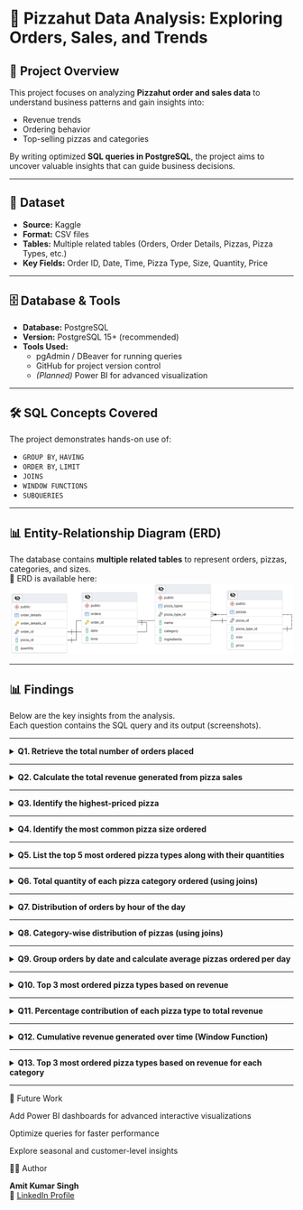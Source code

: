 # 🍕 Pizzahut Data Analysis: Exploring Orders, Sales, and Trends

## 📌 Project Overview
This project focuses on analyzing **Pizzahut order and sales data** to understand business patterns and gain insights into:
- Revenue trends  
- Ordering behavior  
- Top-selling pizzas and categories  

By writing optimized **SQL queries in PostgreSQL**, the project aims to uncover valuable insights that can guide business decisions.  

---

## 📂 Dataset
- **Source:** Kaggle
- **Format:** CSV files  
- **Tables:** Multiple related tables (Orders, Order Details, Pizzas, Pizza Types, etc.)  
- **Key Fields:** Order ID, Date, Time, Pizza Type, Size, Quantity, Price  

---

## 🗄️ Database & Tools
- **Database:** PostgreSQL  
- **Version:** PostgreSQL 15+ (recommended)  
- **Tools Used:**  
  - pgAdmin / DBeaver for running queries  
  - GitHub for project version control  
  - *(Planned)* Power BI for advanced visualization  

---

## 🛠️ SQL Concepts Covered
The project demonstrates hands-on use of:  
- `GROUP BY`, `HAVING`  
- `ORDER BY`, `LIMIT`  
- `JOINS`  
- `WINDOW FUNCTIONS`  
- `SUBQUERIES`  

---

## 📊 Entity-Relationship Diagram (ERD)
The database contains **multiple related tables** to represent orders, pizzas, categories, and sizes.  
📌 ERD is available here:  
![ERD](docs/erd.png)  


---

## 📊 Findings

Below are the key insights from the analysis.  
Each question contains the SQL query and its output (screenshots).  

---

<details>
  <summary><strong>Q1. Retrieve the total number of orders placed</strong></summary>

  **Query:**
  ![Q1 Query](findings/Q1_total_orders_query.png)

  **Output:**
  ![Q1 Output](findings/Q1_total_orders_output.png)

</details>

---

<details>
  <summary><strong>Q2. Calculate the total revenue generated from pizza sales</strong></summary>

  **Query:**
  ![Q2 Query](findings/Q2_total_revenue_query.png)

  **Output:**
  ![Q2 Output](findings/Q2_total_revenue_output.png)

</details>

---

<details>
  <summary><strong>Q3. Identify the highest-priced pizza</strong></summary>

  **Query:**
  ![Q3 Query](findings/Q3_highest_price_query.png)

  **Output:**
  ![Q3 Output](findings/Q3_highest_price_output.png)

</details>

---

<details>
  <summary><strong>Q4. Identify the most common pizza size ordered</strong></summary>

  **Query:**
  ![Q4 Query](findings/Q4_common_size_query.png)

  **Output:**
  ![Q4 Output](findings/Q4_common_size_output.png)

</details>

---

<details>
  <summary><strong>Q5. List the top 5 most ordered pizza types along with their quantities</strong></summary>

  **Query:**
  ![Q5 Query](findings/Q5_top5_pizza_query.png)

  **Output:**
  ![Q5 Output](findings/Q5_top5_pizza_output.png)

</details>

---

<details>
  <summary><strong>Q6. Total quantity of each pizza category ordered (using joins)</strong></summary>

  **Query:**
  ![Q6 Query](findings/Q6_category_quantity_query.png)

  **Output:**
  ![Q6 Output](findings/Q6_category_quantity_output.png)

</details>

---

<details>
  <summary><strong>Q7. Distribution of orders by hour of the day</strong></summary>

  **Query:**
  ![Q7 Query](findings/Q7_orders_by_hour_query.png)

  **Output:**
  ![Q7 Output](findings/Q7_orders_by_hour_output.png)

</details>

---

<details>
  <summary><strong>Q8. Category-wise distribution of pizzas (using joins)</strong></summary>

  **Query:**
  ![Q8 Query](findings/Q8_category_wise_query.png)

  **Output:**
  ![Q8 Output](findings/Q8_category_wise_output.png)

</details>

---

<details>
  <summary><strong>Q9. Group orders by date and calculate average pizzas ordered per day</strong></summary>

  **Query:**
  ![Q9 Query](findings/Q9_avg_per_day_query.png)

  **Output:**
  ![Q9 Output](findings/Q9_avg_per_day_output.png)

</details>

---

<details>
  <summary><strong>Q10. Top 3 most ordered pizza types based on revenue</strong></summary>

  **Query:**
  ![Q10 Query](findings/Q10_top3_revenue_query.png)

  **Output:**
  ![Q10 Output](findings/Q10_top3_revenue_output.png)

</details>

---

<details>
  <summary><strong>Q11. Percentage contribution of each pizza type to total revenue</strong></summary>

  **Query:**
  ![Q11 Query](findings/Q11_percentage_contribution_query.png)

  **Output:**
  ![Q11 Output](findings/Q11_percentage_contribution_output.png)

</details>

---

<details>
  <summary><strong>Q12. Cumulative revenue generated over time (Window Function)</strong></summary>

  **Query:**
  ![Q12 Query](findings/Q12_cumulative_revenue_query.png)

  **Output:**
  ![Q12 Output](findings/Q12_cumulative_revenue_output.png)

</details>

---

<details>
  <summary><strong>Q13. Top 3 most ordered pizza types based on revenue for each category</strong></summary>

  **Query:**
  ![Q13 Query](findings/Q13_top3_category_revenue_query.png)

  **Output:**
  ![Q13 Output](findings/Q13_top3_category_revenue_output.png)

</details>

---


🚀 Future Work

Add Power BI dashboards for advanced interactive visualizations

Optimize queries for faster performance

Explore seasonal and customer-level insights

👨‍💻 Author

**Amit Kumar Singh**  
🔗 [LinkedIn Profile](https://www.linkedin.com/in/heyamitsingh)
